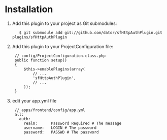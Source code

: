 Installation
============

1. Add this plugin to your project as Git submodules:

          $ git submodule add git://github.com/dator/sfHttpAuthPlugin.git plugins/sfHttpAuthPlugin


  2. Add this plugin to your ProjectConfiguration file:

          // config/ProjectConfiguration.class.php
          public function setup()
          {
              $this->enablePlugins(array(
                  // ...
                  'sfHttpAuthPlugin',
                  // ...
              ));
          }
          
  3. edit your app.yml file

          // apps/frontend/config/app.yml
          all:
            auth:
              realm:      Password Required # The message
              username:   LOGIN # The password
              password:   PASSWD # The password

